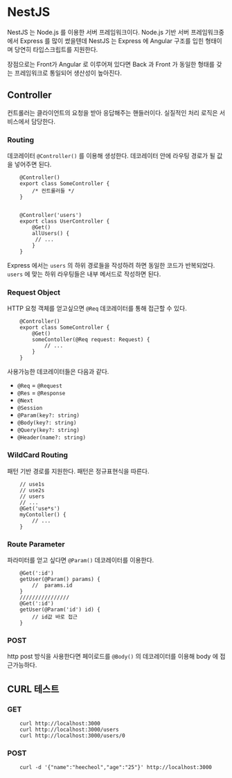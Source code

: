 # NestJS
NestJS 는 Node.js 를 이용한 서버 프레임워크이다. Node.js 기반 서버 프레임워크중에서 Express 를 많이 썼을텐데 NestJS 는 Express 에 Angular 구조를 입힌 형태이며 당연히 타입스크립트를 지원한다. 

장점으로는 Front가 Angular 로 이루어져 있다면 Back 과 Front 가 동일한 형태를 갖는 프레임워크로 통일되어 생산성이 높아진다.

## Controller

컨트롤러는 클라이언트의 요청을 받아 응답해주는 핸들러이다. 실질적인 처리 로직은 서비스에서 담당한다.

[](https://docs.nestjs.com/assets/Controllers_1.png)

### Routing

데코레이터 `@Controller()` 를 이용해 생성한다. 데코레이터 안에 라우팅 경로가 될 값을 넣어주면 된다.
```
    @Controller()
    export class SomeController {
    	/* 컨트롤러들 */
    }
    
    
    @Controller('users')
    export class UserController {
    	@Get()
    	allUsers() {
    	 //	...
    	}
    }
```

Express 에서는 `users` 의 하위 경로들을 작성하려 하면 동일한 코드가 반복되었다. `users` 에 맞는 하위 라우팅들은 내부 메서드로 작성하면 된다.

### Request Object

HTTP 요청 객체를 얻고싶으면 `@Req` 데코레이터를 통해 접근할 수 있다.

```
    @Controller()
    export class SomeController {
    	@Get()
    	someContoller(@Req request: Request) {
    		// ...
    	}
    }
```

사용가능한 데코레이터들은 다음과 같다.

- `@Req` = `@Request`
- `@Res` = `@Response`
- `@Next`
- `@Session`
- `@Param(key?: string)`
- `@Body(key?: string)`
- `@Query(key?: string)`
- `@Header(name?: string)`

### WildCard Routing

패턴 기반 경로를 지원한다. 패턴은 정규표현식을 따른다.

```
    // use1s
    // use2s
    // users
    // ...
    @Get('use*s')
    myContoller() {
    	// ...
    }
```

### Route Parameter

파라미터를 얻고 싶다면 `@Param()` 데코레이터를 이용한다.

```
    @Get(':id')
    getUser(@Param() params) {
    	//	params.id	
    }
    ////////////////
    @Get(':id')
    getUser(@Param('id') id) {
    	// id값 바로 접근
    }
```

### POST

http post 방식을 사용한다면 페이로드를 `@Body()` 의 데코레이터를 이용해 body 에 접근가능하다.

## CURL 테스트

### GET
```
    curl http://localhost:3000
    curl http://localhost:3000/users
    curl http://localhost:3000/users/0
```

### POST

```
    curl -d '{"name":"heecheol","age":"25"}' http://localhost:3000
```
